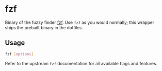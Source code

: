 # fzf

Binary of the fuzzy finder [fzf](https://github.com/junegunn/fzf).
Use `fzf` as you would normally; this wrapper ships the prebuilt
binary in the dotfiles.

## Usage

```bash
fzf [options]
```

Refer to the upstream `fzf` documentation for all available
flags and features.

<!-- vim: set ft=markdown spell spelllang=en_us cc=80 : -->
